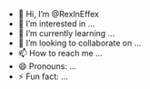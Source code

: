 - 👋 Hi, I’m @RexInEffex
- 👀 I’m interested in ...
- 🌱 I’m currently learning ...
- 💞️ I’m looking to collaborate on ...
- 📫 How to reach me ...
- 😄 Pronouns: ...
- ⚡ Fun fact: ...

<!---
RexInEffex/RexInEffex is a ✨ special ✨ repository because its `README.md` (this file) appears on your GitHub profile.
You can click the Preview link to take a look at your changes.
--->
